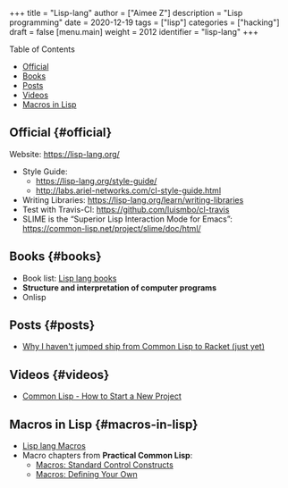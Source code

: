 +++
title = "Lisp-lang"
author = ["Aimee Z"]
description = "Lisp programming"
date = 2020-12-19
tags = ["lisp"]
categories = ["hacking"]
draft = false
[menu.main]
  weight = 2012
  identifier = "lisp-lang"
+++

<div class="ox-hugo-toc toc">
<div></div>

<div class="heading">Table of Contents</div>

- [Official](#official)
- [Books](#books)
- [Posts](#posts)
- [Videos](#videos)
- [Macros in Lisp](#macros-in-lisp)

</div>
<!--endtoc-->


## Official {#official}

Website: <https://lisp-lang.org/>

-   Style Guide:
    -   <https://lisp-lang.org/style-guide/>
    -   <http://labs.ariel-networks.com/cl-style-guide.html>
-   Writing Libraries: <https://lisp-lang.org/learn/writing-libraries>
-   Test with Travis-CI: <https://github.com/luismbo/cl-travis>
-   SLIME is the “Superior Lisp Interaction Mode for Emacs”:
    <https://common-lisp.net/project/slime/doc/html/>


## Books {#books}

-   Book list: [Lisp lang books](https://lisp-lang.org/books/)
-   **Structure and interpretation of computer programs**
-   Onlisp


## Posts {#posts}

-   [Why I haven't jumped ship from Common Lisp to Racket (just yet)](https://fare.livejournal.com/188429.html)


## Videos {#videos}

-   [Common Lisp - How to Start a New Project](https://www.youtube.com/watch?v=SPgjgybGb5o)


## Macros in Lisp {#macros-in-lisp}

-   [Lisp lang Macros](https://lisp-lang.org/learn/macros)
-   Macro chapters from **Practical Common Lisp**:
    -   [Macros: Standard Control Constructs](http://www.gigamonkeys.com/book/macros-standard-control-constructs.html)
    -   [Macros: Defining Your Own](http://www.gigamonkeys.com/book/macros-defining-your-own.html)